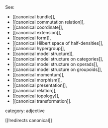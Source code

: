 See:

* [[canonical bundle]],
* [[canonical commutation relation]],
* [[canonical coordinate]],
* [[canonical extension]],
* [[canonical form]],
* [[canonical Hilbert space of half-densities]],
* [[canonical hypergroup]],
* [[canonical model structure]],
* [[canonical model structure on categories]],
* [[canonical model structure on operads]],
* [[canonical model structure on groupoids]],
* [[canonical momentum]],
* [[canonical morphism]],
* [[canonical presentation]],
* [[canonical relation]],
* [[canonical topology]],
* [[canonical transformation]].


category: adjective

[[!redirects canonical]]
